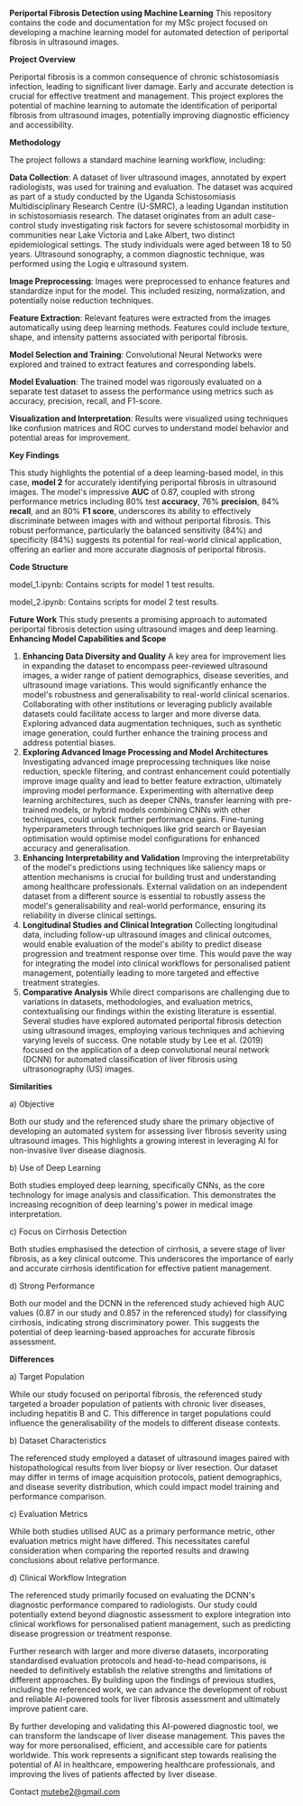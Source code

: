 **Periportal Fibrosis Detection using Machine Learning**
This repository contains the code and documentation for my MSc project focused on developing a machine learning model for automated detection of periportal fibrosis in ultrasound images.

**Project Overview**

Periportal fibrosis is a common consequence of chronic schistosomiasis infection, leading to significant liver damage. Early and accurate detection is crucial for effective treatment and management. This project explores the potential of machine learning to automate the identification of periportal fibrosis from ultrasound images, potentially improving diagnostic efficiency and accessibility.

**Methodology**

The project follows a standard machine learning workflow, including:

**Data Collection**: A dataset of liver ultrasound images, annotated by expert radiologists, was used for training and evaluation. The dataset was acquired as part of a study conducted by the Uganda Schistosomiasis Multidisciplinary Research Centre (U-SMRC), a leading Ugandan institution in schistosomiasis research. The dataset originates from an adult case-control study investigating risk factors for severe schistosomal morbidity in communities near Lake Victoria and Lake Albert, two distinct epidemiological settings. The study individuals were aged between 18 to 50 years. Ultrasound sonography, a common diagnostic technique, was performed using the Logiq e ultrasound system.

**Image Preprocessing**: Images were preprocessed to enhance features and standardize input for the model. This included resizing, normalization, and potentially noise reduction techniques.

**Feature Extraction**: Relevant features were extracted from the images automatically using deep learning methods. Features could include texture, shape, and intensity patterns associated with periportal fibrosis.

**Model Selection and Training**: Convolutional Neural Networks were explored and trained to extract features and corresponding labels.

**Model Evaluation**: The trained model was rigorously evaluated on a separate test dataset to assess the performance using metrics such as accuracy, precision, recall, and F1-score.

**Visualization and Interpretation**: Results were visualized using techniques like confusion matrices and ROC curves to understand model behavior and potential areas for improvement.

**Key Findings**

This study highlights the potential of a deep learning-based model, in this case, **model 2** for accurately identifying periportal fibrosis in ultrasound images. The model's impressive **AUC** of 0.87, coupled with strong performance metrics including 80% test **accuracy**, 76% **precision**, 84% **recall**, and an 80% **F1 score**, underscores its ability to effectively discriminate between images with and without periportal fibrosis. 
This robust performance, particularly the balanced sensitivity (84%) and specificity (84%) suggests its potential for real-world clinical application, offering an earlier and more accurate diagnosis of periportal fibrosis.


**Code Structure**

model_1.ipynb: Contains scripts for  model 1 test results.

model_2.ipynb: Contains scripts for  model 2 test results.


**Future Work**
This study presents a promising approach to automated periportal fibrosis detection using ultrasound images and deep learning. 
**Enhancing Model Capabilities and Scope**
1.	**Enhancing Data Diversity and Quality**
A key area for improvement lies in expanding the dataset to encompass peer-reviewed ultrasound images, a wider range of patient demographics, disease severities, and ultrasound image variations. This would significantly enhance the model's robustness and generalisability to real-world clinical scenarios. Collaborating with other institutions or leveraging publicly available datasets could facilitate access to larger and more diverse data. Exploring advanced data augmentation techniques, such as synthetic image generation, could further enhance the training process and address potential biases.
2.	**Exploring Advanced Image Processing and Model Architectures**
Investigating advanced image preprocessing techniques like noise reduction, speckle filtering, and contrast enhancement could potentially improve image quality and lead to better feature extraction, ultimately improving model performance. Experimenting with alternative deep learning architectures, such as deeper CNNs, transfer learning with pre-trained models, or hybrid models combining CNNs with other techniques, could unlock further performance gains. Fine-tuning hyperparameters through techniques like grid search or Bayesian optimisation would optimise model configurations for enhanced accuracy and generalisation.
3.	**Enhancing Interpretability and Validation**
Improving the interpretability of the model's predictions using techniques like saliency maps or attention mechanisms is crucial for building trust and understanding among healthcare professionals. External validation on an independent dataset from a different source is essential to robustly assess the model's generalisability and real-world performance, ensuring its reliability in diverse clinical settings.
4.	**Longitudinal Studies and Clinical Integration**
Collecting longitudinal data, including follow-up ultrasound images and clinical outcomes, would enable evaluation of the model's ability to predict disease progression and treatment response over time. This would pave the way for integrating the model into clinical workflows for personalised patient management, potentially leading to more targeted and effective treatment strategies.
5.	**Comparative Analysis**
While direct comparisons are challenging due to variations in datasets, methodologies, and evaluation metrics, contextualising our findings within the existing literature is essential. Several studies have explored automated periportal fibrosis detection using ultrasound images, employing various techniques and achieving varying levels of success. One notable study by Lee et al. (2019) focused on the application of a deep convolutional neural network (DCNN) for automated classification of liver fibrosis using ultrasonography (US) images.

**Similarities**

a)	Objective

Both our study and the referenced study share the primary objective of developing an automated system for assessing liver fibrosis severity using ultrasound images. This highlights a growing interest in leveraging AI for non-invasive liver disease diagnosis.

b)	Use of Deep Learning 

Both studies employed deep learning, specifically CNNs, as the core technology for image analysis and classification. This demonstrates the increasing recognition of deep learning's power in medical image interpretation.

c)	Focus on Cirrhosis Detection

Both studies emphasised the detection of cirrhosis, a severe stage of liver fibrosis, as a key clinical outcome. This underscores the importance of early and accurate cirrhosis identification for effective patient management.

d)	Strong Performance

Both our model and the DCNN in the referenced study achieved high AUC values (0.87 in our study and 0.857 in the referenced study) for classifying cirrhosis, indicating strong discriminatory power. This suggests the potential of deep learning-based approaches for accurate fibrosis assessment.

**Differences**

a)	Target Population

 While our study focused on periportal fibrosis, the referenced study targeted a broader population of patients with chronic liver diseases, including hepatitis B and C. This difference in target populations could influence the generalisability of the models to different disease contexts.
 
b)	Dataset Characteristics

The referenced study employed a dataset of ultrasound images paired with histopathological results from liver biopsy or liver resection. Our dataset may differ in terms of image acquisition protocols, patient demographics, and disease severity distribution, which could impact model training and performance comparison.

c)	Evaluation Metrics

While both studies utilised AUC as a primary performance metric, other evaluation metrics might have differed. This necessitates careful consideration when comparing the reported results and drawing conclusions about relative performance.

d)	Clinical Workflow Integration

The referenced study primarily focused on evaluating the DCNN's diagnostic performance compared to radiologists. Our study could potentially extend beyond diagnostic assessment to explore integration into clinical workflows for personalised patient management, such as predicting disease progression or treatment response.

Further research with larger and more diverse datasets, incorporating standardised evaluation protocols and head-to-head comparisons, is needed to definitively establish the relative strengths and limitations of different approaches. By building upon the findings of previous studies, including the referenced work, we can advance the development of robust and reliable AI-powered tools for liver fibrosis assessment and ultimately improve patient care.

By further developing and validating this AI-powered diagnostic tool, we can transform the landscape of liver disease management. This paves the way for more personalised, efficient, and accessible care for patients worldwide. This work represents a significant step towards realising the potential of AI in healthcare, empowering healthcare professionals, and improving the lives of patients affected by liver disease.


Contact
mutebe2@gmail.com

